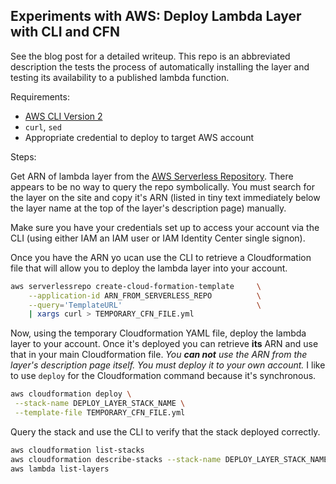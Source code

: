 ## Experiments with AWS: Deploy Lambda Layer with CLI and CFN

See the blog post for a detailed writeup. This repo is an abbreviated description the tests the process of automatically installing the layer and testing its availability to a published lambda function.

Requirements:

- [AWS CLI Version 2](https://docs.aws.amazon.com/cli/latest/userguide/getting-started-install.html)
- `curl`, `sed`
- Appropriate credential to deploy to target AWS account

Steps:

Get ARN of lambda layer from the [AWS Serverless Repository](https://serverlessrepo.aws.amazon.com/applications). There appears to be no way to query the repo symbolically. You must search for the layer on the site and copy it's ARN (listed in tiny text immediately below the layer name at the top of the layer's description page) manually.

Make sure you have your credentials set up to access your account via the CLI (using either IAM an IAM user or IAM Identity Center single signon).

Once you have the ARN yo ucan use the CLI to retrieve a Cloudformation file that will allow you to deploy the lambda layer into your account.

```sh
aws serverlessrepo create-cloud-formation-template     \
    --application-id ARN_FROM_SERVERLESS_REPO          \
    --query='TemplateURL'                              \
    | xargs curl > TEMPORARY_CFN_FILE.yml
```

Now, using the temporary Cloudformation YAML file, deploy the lambda layer to your account. Once it's deployed you can retrieve **its** ARN and use that in your main Cloudformation file. _You **can not** use the ARN from the layer's description page itself. You must deploy it to your own account._ I like to use `deploy` for the Cloudformation command because it's synchronous.

```sh
aws cloudformation deploy \
 --stack-name DEPLOY_LAYER_STACK_NAME \
 --template-file TEMPORARY_CFN_FILE.yml
```

Query the stack and use the CLI to verify that the stack deployed correctly.

```sh
aws cloudformation list-stacks
aws cloudformation describe-stacks --stack-name DEPLOY_LAYER_STACK_NAME
aws lambda list-layers
```
